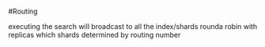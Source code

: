 #Routing

executing the search will broadcast to all the index/shards
rounda robin with replicas
which shards determined by routing number

